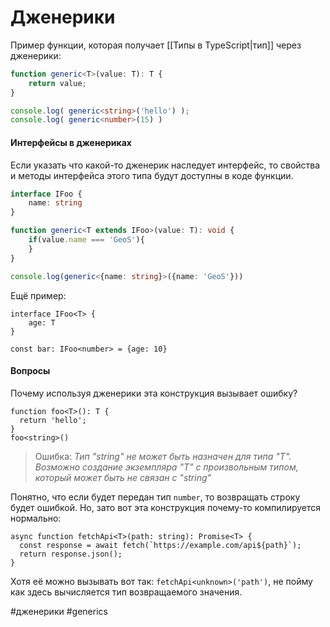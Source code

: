 # Дженерики

Пример функции, которая получает [[Типы в TypeScript|тип]] через дженерики:

```typescript
function generic<T>(value: T): T {
	return value;
}

console.log( generic<string>('hello') );
console.log( generic<number>(15) )
```


#### Интерфейсы в дженериках
Если указать что какой-то дженерик наследует интерфейс, то свойства и методы интерфейса этого типа будут доступны в коде функции.
```typescript
interface IFoo {
	name: string
}

function generic<T extends IFoo>(value: T): void {
	if(value.name === 'GeoS'){
	}
}

console.log(generic<{name: string}>({name: 'GeoS'}))
```

Ещё пример:
```
interface IFoo<T> {
	age: T
}

const bar: IFoo<number> = {age: 10}
```

#### Вопросы
Почему используя дженерики эта конструкция вызывает ошибку?
```
function foo<T>(): T {
  return 'hello';
}
foo<string>()
```
> Ошибка: *Тип "string" не может быть назначен для типа "T".
>   Возможно создание экземпляра "T" с произвольным типом, который может быть не связан с "string"*

Понятно, что если будет передан тип `number`, то возвращать строку будет ошибкой.
Но, зато вот эта конструкция почему-то компилируется нормально:
```
async function fetchApi<T>(path: string): Promise<T> {
  const response = await fetch(`https://example.com/api${path}`);
  return response.json();
}
```
Хотя её можно вызывать вот так: `fetchApi<unknown>('path')`, не пойму как здесь вычисляется тип возвращаемого значения.

#дженерики #generics